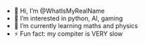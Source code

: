 - 👋 Hi, I’m @WhatIsMyRealName
- 👀 I’m interested in python, AI, gaming
- 🌱 I’m currently learning maths and physics
- ⚡ Fun fact: my compiter is VERY slow
